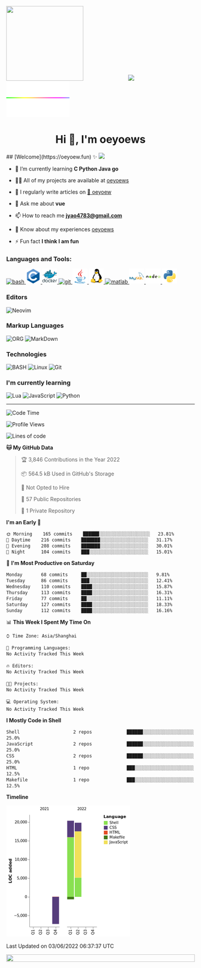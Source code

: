 <!--<details hide>-->
 <!--<summary>Hide or Show...</summary>-->

<img src="https://activity-graph.herokuapp.com/graph?username=oeyoews&theme=react-dark&hide_title=true&hide_border=true&area=true" width=64% height=200px/>&nbsp;<img src="https://github-profile-trophy.vercel.app/?username=oeyoews&theme=algolia&row=2&column=3&no-frame=true" width=35%/>
<img src="images/line.gif" height=95px />


<h1 align="center">Hi 👋, I'm oeyoews</h1>
## [Welcome](https://oeyoew.fun) ✨ <a href="https://oeyoew.fun"><img src="https://komarev.com/ghpvc/?username=oeyoews&color=blueviolet&style=flat-square&label=🌽 Nice+To+Meet+U"></a>


- 🌱 I’m currently learning **C Python Java go**

- 👨‍💻 All of my projects are available at [oeyoews](https://github.com/oeyoews)

- 📝 I regularly write articles on [🌽 oeyoew](https://oeyoew.fun)

- 💬 Ask me about **vue**

- 📫 How to reach me **jyao4783@gmail.com**

- 📄 Know about my experiences [oeyoews](https://github.com/oeyoews)

- ⚡ Fun fact **I think I am fun**

<h3 align="left">Languages and Tools:</h3>
<p align="left"> <a href="https://www.gnu.org/software/bash/" target="_blank" rel="noreferrer"> <img src="https://www.vectorlogo.zone/logos/gnu_bash/gnu_bash-icon.svg" alt="bash" width="40" height="40"/> </a> <a href="https://www.cprogramming.com/" target="_blank" rel="noreferrer"> <img src="https://raw.githubusercontent.com/devicons/devicon/master/icons/c/c-original.svg" alt="c" width="40" height="40"/> </a> <a href="https://www.docker.com/" target="_blank" rel="noreferrer"> <img src="https://raw.githubusercontent.com/devicons/devicon/master/icons/docker/docker-original-wordmark.svg" alt="docker" width="40" height="40"/> </a> <a href="https://git-scm.com/" target="_blank" rel="noreferrer"> <img src="https://www.vectorlogo.zone/logos/git-scm/git-scm-icon.svg" alt="git" width="40" height="40"/> </a> <a href="https://www.java.com" target="_blank" rel="noreferrer"> <img src="https://raw.githubusercontent.com/devicons/devicon/master/icons/java/java-original.svg" alt="java" width="40" height="40"/> </a> <a href="https://www.linux.org/" target="_blank" rel="noreferrer"> <img src="https://raw.githubusercontent.com/devicons/devicon/master/icons/linux/linux-original.svg" alt="linux" width="40" height="40"/> </a> <a href="https://www.mathworks.com/" target="_blank" rel="noreferrer"> <img src="https://upload.wikimedia.org/wikipedia/commons/2/21/Matlab_Logo.png" alt="matlab" width="40" height="40"/> </a> <a href="https://www.mysql.com/" target="_blank" rel="noreferrer"> <img src="https://raw.githubusercontent.com/devicons/devicon/master/icons/mysql/mysql-original-wordmark.svg" alt="mysql" width="40" height="40"/> </a> <a href="https://nodejs.org" target="_blank" rel="noreferrer"> <img src="https://raw.githubusercontent.com/devicons/devicon/master/icons/nodejs/nodejs-original-wordmark.svg" alt="nodejs" width="40" height="40"/> </a> <a href="https://www.python.org" target="_blank" rel="noreferrer"> <img src="https://raw.githubusercontent.com/devicons/devicon/master/icons/python/python-original.svg" alt="python" width="40" height="40"/> </a> </p>


<h3>Editors</h3>
<p>
  <img src="https://img.shields.io/badge/Neovim-57A143?logo=neovim&logoColor=white&style=for-the-badge" alt="Neovim" />
</p>

<h3>Markup Languages</h3>
<p>
  <img src="https://img.shields.io/badge/ORG-d474c9?style=for-the-badge&logo=org&logoColor=white" alt="ORG" />
  <img src="https://img.shields.io/badge/Markdown-000000?style=for-the-badge&logo=markdown&logoColor=white" alt="MarkDown" />
</p>


<h3>Technologies</h3>
<p>
  <img src="https://img.shields.io/badge/SHELL-121011?style=for-the-badge&logo=gnu-bash&logoColor=white" alt="BASH" />
  <img src="https://img.shields.io/badge/Linux-FCC624?style=for-the-badge&logo=linux&logoColor=black" alt="Linux" />
  <img src="https://img.shields.io/badge/Git-F05032?style=for-the-badge&logo=git&logoColor=white" alt="Git" />
</p>

<h3>I'm currently learning</h3>
<p>
  <img src="https://img.shields.io/badge/LUA-2c2cc7?style=for-the-badge&logo=lua&logoColor=white" alt="Lua" />
  <img src="https://img.shields.io/badge/JavaScript-F7DF1E?style=for-the-badge&logo=javascript&logoColor=black" alt="JavaScript" />
  <img src="https://img.shields.io/badge/Python-3776AB?style=for-the-badge&logo=python&logoColor=white" alt="Python" />
</p>

<hr>

<!--START_SECTION:waka-->
![Code Time](http://img.shields.io/badge/Code%20Time-0%20secs-blue)

![Profile Views](http://img.shields.io/badge/Profile%20Views-40-blue)

![Lines of code](https://img.shields.io/badge/From%20Hello%20World%20I%27ve%20Written-32%20Thousand%20lines%20of%20code-blue)

**🐱 My GitHub Data**

> 🏆 3,846 Contributions in the Year 2022
 >
> 📦 564.5 kB Used in GitHub's Storage
 >
> 🚫 Not Opted to Hire
 >
> 📜 57 Public Repositories
 >
> 🔑 1 Private Repository
 >
**I'm an Early 🐤**

```text
🌞 Morning    165 commits    ██████░░░░░░░░░░░░░░░░░░░   23.81%
🌆 Daytime    216 commits    ███████░░░░░░░░░░░░░░░░░░   31.17%
🌃 Evening    208 commits    ███████░░░░░░░░░░░░░░░░░░   30.01%
🌙 Night      104 commits    ███░░░░░░░░░░░░░░░░░░░░░░   15.01%

```
📅 **I'm Most Productive on Saturday**

```text
Monday       68 commits     ██░░░░░░░░░░░░░░░░░░░░░░░   9.81%
Tuesday      86 commits     ███░░░░░░░░░░░░░░░░░░░░░░   12.41%
Wednesday    110 commits    ████░░░░░░░░░░░░░░░░░░░░░   15.87%
Thursday     113 commits    ████░░░░░░░░░░░░░░░░░░░░░   16.31%
Friday       77 commits     ██░░░░░░░░░░░░░░░░░░░░░░░   11.11%
Saturday     127 commits    ████░░░░░░░░░░░░░░░░░░░░░   18.33%
Sunday       112 commits    ████░░░░░░░░░░░░░░░░░░░░░   16.16%

```


📊 **This Week I Spent My Time On**

```text
⌚︎ Time Zone: Asia/Shanghai

💬 Programming Languages:
No Activity Tracked This Week

🔥 Editors:
No Activity Tracked This Week

🐱‍💻 Projects:
No Activity Tracked This Week

💻 Operating System:
No Activity Tracked This Week

```

**I Mostly Code in Shell**

```text
Shell                    2 repos             ██████░░░░░░░░░░░░░░░░░░░   25.0%
JavaScript               2 repos             ██████░░░░░░░░░░░░░░░░░░░   25.0%
CSS                      2 repos             ██████░░░░░░░░░░░░░░░░░░░   25.0%
HTML                     1 repo              ███░░░░░░░░░░░░░░░░░░░░░░   12.5%
Makefile                 1 repo              ███░░░░░░░░░░░░░░░░░░░░░░   12.5%

```


**Timeline**

![Chart not found](https://raw.githubusercontent.com/oeyoews/oeyoews/main/charts/bar_graph.png)


 Last Updated on 03/06/2022 06:37:37 UTC
<!--END_SECTION:waka-->

<a href="https://dream-plan.cn"><img src="https://user-images.githubusercontent.com/62864752/155082301-d777c58f-d495-42d7-8dba-59ca844379e7.jpg" width=100% height=10%/></a>
